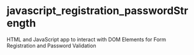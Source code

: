 # javascript_registration_passwordStrength
HTML and JavaScript app to interact with DOM Elements for Form Registration and Password Validation

